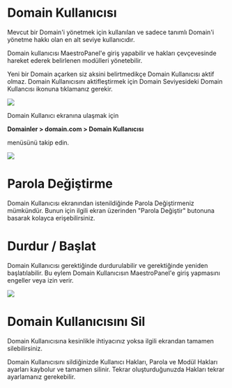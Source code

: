 # Domain Kullanıcısı

Mevcut bir Domain'i yönetmek için kullanılan ve sadece tanımlı Domain'i yönetme hakkı olan en alt seviye kullanıcıdır.

Domain kullanıcısı MaestroPanel'e giriş yapabilir ve hakları çevçevesinde hareket ederek belirlenen modülleri yönetebilir.

Yeni bir Domain açarken siz aksini belirtmedikçe Domain Kullanıcısı aktif olmaz. Domain Kullanıcısını aktifleştirmek için Domain Seviyesideki Domain Kullancısı ikonuna tıklamanız gerekir.

![](https://lh5.googleusercontent.com/x50BA2XvD3E6tJS5R8lpDi5S5-ccxUhaaMInQpRE-SBOIv80WzAUE--_pGL6W9Opm-9cThw9ku5xeF6vykv9F3lNn0ofcb0hePU1B6psBIGugkO8bJAZSBwAb4GkDINCvQ)

Domain Kullanıcı ekranına ulaşmak için

**Domainler > domain.com > Domain Kullanıcısı**

menüsünü takip edin.

![](https://lh4.googleusercontent.com/LAJ_qOXPebuL2sx0X38GYQg_G-mMuFCmNXEtqZwxXmdVI7rIGzmATp1Do_s_yOYJQGvX3uRnC0Q-E0HcvSNY7WF07JkYbc01VfDUlWL65qbBXzI6vakgEkdftVV5tWCQcQ)

# Parola Değiştirme

Domain Kullanıcısı ekranından istenildiğinde Parola Değiştirmeniz mümkündür. Bunun için ilgili ekran üzerinden "Parola Değiştir" butonuna basarak kolayca erişebilirsiniz.

# Durdur / Başlat

Domain Kullanıcısı gerektiğinde durdurulabilir ve gerektiğinde yeniden başlatılabilir. Bu eylem Domain Kullanıcısın MaestroPanel'e giriş yapmasını engeller veya izin verir.

![](https://lh3.googleusercontent.com/KsXwKjpyaTYm1lpc5DkAj9_x5z6B3EYLDJBZr7TaUtH8kRVNtmzy_-gvQRNMarDr6bbmuC3AkwkkbiyPiU7v5gdZ6zLGSFPojTdbeBbdfSSWn1wUjbngGSzJQr5kV1geFw)

# Domain Kullanıcısını Sil

Domain Kullanıcısına kesinlikle ihtiyacınız yoksa ilgili ekrandan tamamen silebilirsiniz. 

Domain Kullanıcısını sildiğinizde Kullanıcı Hakları, Parola ve Modül Hakları ayarları kaybolur ve tamamen silinir. Tekrar oluşturduğunuzda Hakları tekrar ayarlamanız gerekebilir.




